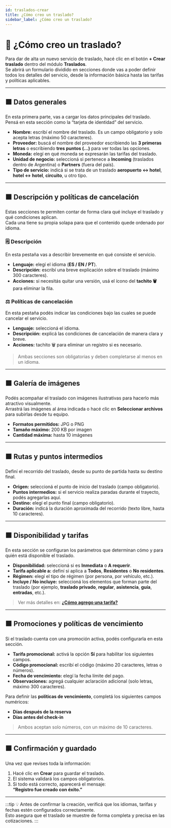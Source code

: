 ```yaml
---
id: traslados-crear
title: ¿Cómo creo un traslado?
sidebar_label: ¿Cómo creo un traslado?
---
```


# 🚐 ¿Cómo creo un traslado?

Para dar de alta un nuevo servicio de traslado, hacé clic en el botón **+ Crear traslado** dentro del módulo **Traslados**.  
Se abrirá un formulario dividido en secciones donde vas a poder definir todos los detalles del servicio, desde la información básica hasta las tarifas y políticas aplicables.

<!-- ![Crear traslado](/img/producto/traslados/crear-traslado.png) -->

---

## 🟩 Datos generales

En esta primera parte, vas a cargar los datos principales del traslado.  
Pensá en esta sección como la “tarjeta de identidad” del servicio.

- **Nombre:** escribí el nombre del traslado. Es un campo obligatorio y solo acepta letras (máximo 50 caracteres).  
- **Proveedor:** buscá el nombre del proveedor escribiendo las **3 primeras letras** o escribiendo **tres puntos (...)** para ver todas las opciones.  
- **Moneda:** elegí en qué moneda se expresarán las tarifas del traslado.  
- **Unidad de negocio:** seleccioná si pertenece a **Incoming** (traslados dentro de Argentina) o **Partners** (fuera del país).  
- **Tipo de servicio:** indicá si se trata de un traslado **aeropuerto ↔ hotel**, **hotel ↔ hotel**, **circuito**, u otro tipo.

---

## 🟩 Descripción y políticas de cancelación

Estas secciones te permiten contar de forma clara qué incluye el traslado y qué condiciones aplican.  
Cada una tiene su propia solapa para que el contenido quede ordenado por idioma.

### 🗒️ Descripción
En esta pestaña vas a describir brevemente en qué consiste el servicio.

- **Lenguaje:** elegí el idioma (**ES / EN / PT**).  
- **Descripción:** escribí una breve explicación sobre el traslado (máximo 300 caracteres).  
- **Acciones:** si necesitás quitar una versión, usá el ícono del **tachito 🗑️** para eliminar la fila.

### ⚖️ Políticas de cancelación
En esta pestaña podés indicar las condiciones bajo las cuales se puede cancelar el servicio.

- **Lenguaje:** seleccioná el idioma.  
- **Descripción:** explicá las condiciones de cancelación de manera clara y breve.  
- **Acciones:** tachito 🗑️ para eliminar un registro si es necesario.

> Ambas secciones son obligatorias y deben completarse al menos en un idioma.

---

## 🟩 Galería de imágenes

Podés acompañar el traslado con imágenes ilustrativas para hacerlo más atractivo visualmente.  
Arrastrá las imágenes al área indicada o hacé clic en **Seleccionar archivos** para subirlas desde tu equipo.

- **Formatos permitidos:** JPG o PNG  
- **Tamaño máximo:** 200 KB por imagen  
- **Cantidad máxima:** hasta 10 imágenes  

---

## 🟩 Rutas y puntos intermedios

Definí el recorrido del traslado, desde su punto de partida hasta su destino final.

- **Origen:** seleccioná el punto de inicio del traslado (campo obligatorio).  
- **Puntos intermedios:** si el servicio realiza paradas durante el trayecto, podés agregarlas aquí.  
- **Destino:** elegí el punto final (campo obligatorio).  
- **Duración:** indicá la duración aproximada del recorrido (texto libre, hasta 10 caracteres).

---

## 🟩 Disponibilidad y tarifas

En esta sección se configuran los parámetros que determinan cómo y para quién está disponible el traslado.

- **Disponibilidad:** seleccioná si es **Inmediata** o **A requerir**.  
- **Tarifa aplicable a:** definí si aplica a **Todos**, **Residentes** o **No residentes**.  
- **Régimen:** elegí el tipo de régimen (por persona, por vehículo, etc.).  
- **Incluye / No incluye:** seleccioná los elementos que forman parte del traslado (por ejemplo, **traslado privado**, **regular**, **asistencia**, **guía**, **entradas**, etc.).

> Ver más detalles en: [**¿Cómo agrego una tarifa?**](./traslados-agregar-tarifa)

---

## 🟩 Promociones y políticas de vencimiento

Si el traslado cuenta con una promoción activa, podés configurarla en esta sección.

- **Tarifa promocional:** activá la opción **Sí** para habilitar los siguientes campos.  
- **Código promocional:** escribí el código (máximo 20 caracteres, letras o números).  
- **Fecha de vencimiento:** elegí la fecha límite del pago.  
- **Observaciones:** agregá cualquier aclaración adicional (solo letras, máximo 300 caracteres).

Para definir las **políticas de vencimiento**, completá los siguientes campos numéricos:

- **Días después de la reserva**  
- **Días antes del check-in**  

> Ambos aceptan solo números, con un máximo de 10 caracteres.

---

## 🟩 Confirmación y guardado

Una vez que revises toda la información:

1. Hacé clic en **Crear** para guardar el traslado.  
2. El sistema validará los campos obligatorios.  
3. Si todo está correcto, aparecerá el mensaje:  
   **“Registro fue creado con éxito.”**

---

:::tip
💡 Antes de confirmar la creación, verificá que los idiomas, tarifas y fechas estén configurados correctamente.  
Esto asegura que el traslado se muestre de forma completa y precisa en las cotizaciones.
:::
